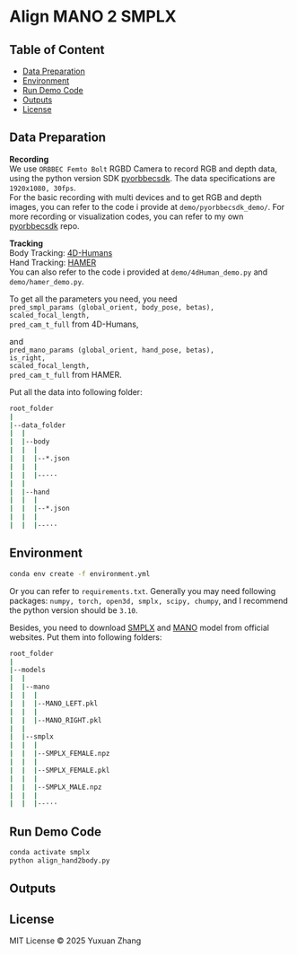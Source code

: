 # Align MANO 2 SMPLX


## Table of Content
- [Data Preparation](#data-preparation)
- [Environment](#environment)
- [Run Demo Code](#run-demo-code)
- [Outputs](#outputs)
- [License](#license)


## Data Preparation

**Recording** <br>
We use `ORBBEC Femto Bolt` RGBD Camera to record RGB and depth data, using the python version SDK [pyorbbecsdk](https://github.com/orbbec/pyorbbecsdk.git). The data specifications are `1920x1080, 30fps`. <br>
For the basic recording with multi devices and to get RGB and depth images, you can refer to the code i provide at `demo/pyorbbecsdk_demo/`. For more recording or visualization codes, you can refer to my own [pyorbbecsdk](https://github.com/YuxuanZhang271/pyorbbecsdk.git) repo. 

**Tracking** <br>
Body Tracking: [4D-Humans](https://github.com/shubham-goel/4D-Humans.git) <br>
Hand Tracking: [HAMER](https://github.com/geopavlakos/hamer.git) <br>
You can also refer to the code i provided at `demo/4dHuman_demo.py` and `demo/hamer_demo.py`. 

To get all the parameters you need, you need <br>
`pred_smpl_params (global_orient, body_pose, betas), ` <br> 
`scaled_focal_length, ` <br> 
`pred_cam_t_full` from 4D-Humans, <br>

and <br>
`pred_mano_params (global_orient, hand_pose, betas), ` <br> 
`is_right, ` <br> 
`scaled_focal_length, ` <br> 
`pred_cam_t_full` from HAMER. <br>

Put all the data into following folder: 
```bash
root_folder
|
|--data_folder
|  |
|  |--body
|  |  |
|  |  |--*.json
|  |  |
|  |  |--···
|  |
|  |--hand
|  |  |
|  |  |--*.json
|  |  |
|  |  |--···
```


## Environment
```bash
conda env create -f environment.yml
```

Or you can refer to `requirements.txt`. Generally you may need following packages: `numpy, torch, open3d, smplx, scipy, chumpy`, and I recommend the python version should be `3.10`.

Besides, you need to download [SMPLX](https://smpl-x.is.tue.mpg.de) and [MANO](https://mano.is.tue.mpg.de) model from official websites. Put them into following folders: 
```bash
root_folder
|
|--models
|  |
|  |--mano
|  |  |
|  |  |--MANO_LEFT.pkl
|  |  |
|  |  |--MANO_RIGHT.pkl
|  |
|  |--smplx
|  |  |
|  |  |--SMPLX_FEMALE.npz
|  |  |
|  |  |--SMPLX_FEMALE.pkl
|  |  |
|  |  |--SMPLX_MALE.npz
|  |  |
|  |  |--···
```


## Run Demo Code
```bash
conda activate smplx
python align_hand2body.py
```

## Outputs


## License
MIT License © 2025 Yuxuan Zhang
